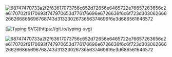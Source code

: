 ![68747470733a2f2f63617073756c652d72656e6465722e76657263656c2e6170702f6170693f747970653d776176696e6726636f6c6f723d303062666266266865696768743d3132302673656374696f6e3d686561646572](https://github.com/user-attachments/assets/0f5987b2-0af4-4412-94e6-33acdb10cf4a) 

[![Typing SVG](https://readme-typing-svg.demolab.com/?lines=Hello,+my+name+is+Paulo+Ramos+Oliveira;I+am+from+Brazil,+PE.;I+'ve+finished+2+courses+on+Coursera;Data+Analysis+and+IT+Support.)](https://git.io/typing-svg)

![68747470733a2f2f63617073756c652d72656e6465722e76657263656c2e6170702f6170693f747970653d776176696e6726636f6c6f723d303062666266266865696768743d3132302673656374696f6e3d686561646572](https://github.com/user-attachments/assets/0f5987b2-0af4-4412-94e6-33acdb10cf4a)
